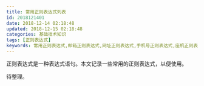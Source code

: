 ```yaml
---
title: 常用正则表达式列表
id: 2018121401
date: 2018-12-14 02:18:48
updated: 2018-12-15 02:18:48
categories: 基础技术知识
tags: [正则表达式]
keywords: 常用正则表达式,邮箱正则表达式,网址正则表达式,手机号正则表达式,座机正则表达式
---
```



正则表达式是一种表达式语句。本文记录一些常用的正则表达式，以便使用。


<!-- more -->


待整理。